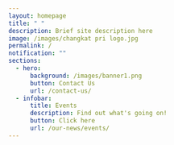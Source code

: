 ```yaml
---
layout: homepage
title: " "
description: Brief site description here
image: /images/changkat pri logo.jpg
permalink: /
notification: ""
sections:
  - hero:
      background: /images/banner1.png
      button: Contact Us
      url: /contact-us/
  - infobar:
      title: Events
      description: Find out what's going on!
      button: Click here
      url: /our-news/events/
---
```

